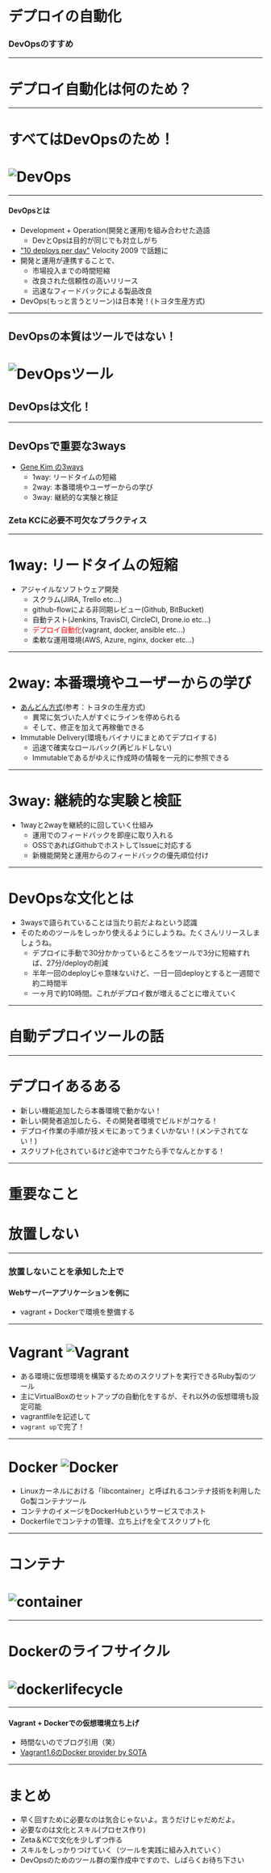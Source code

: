 <!-- $theme: gaia -->

# デプロイの自動化
### DevOpsのすすめ

----
# デプロイ自動化は何のため？

----
# すべてはDevOpsのため！
# ![DevOps](DevOps-Tools.png)

----
#### DevOpsとは
* Development + Operation(開発と運用)を組み合わせた造語
	* DevとOpsは目的が同じでも対立しがち
* ["10 deploys per day"](https://www.slideshare.net/jallspaw/10-deploys-per-day-dev-and-ops-cooperation-at-flickr)  Velocity 2009 で話題に
* 開発と運用が連携することで、
	* 市場投入までの時間短縮
	* 改良された信頼性の高いリリース
	* 迅速なフィードバックによる製品改良
* DevOps(もっと言うとリーン)は日本発！(トヨタ生産方式)

----
## DevOpsの本質はツールではない！
# ![DevOpsツール](DevOps-Tools2.jpeg)
## DevOpsは文化！
----
## DevOpsで重要な3ways
* [Gene Kim の3ways](https://blogs.technet.microsoft.com/livedevopsinjapan/2015/11/13/devops-enterprise-2015-2-dockerdevops/)
	* 1way: リードタイムの短縮
	* 2way: 本番環境やユーザーからの学び
	* 3way: 継続的な実験と検証


### Zeta KCに必要不可欠なプラクティス
----
# 1way: リードタイムの短縮
* アジャイルなソフトウェア開発
	* スクラム(JIRA, Trello etc...)
	* github-flowによる非同期レビュー(Github, BitBucket)
	* 自動テスト(Jenkins, TravisCI, CircleCI, Drone.io etc...)
	* <font color="Red">デプロイ自動化</font>(vagrant, docker, ansible etc...)
	*  柔軟な運用環境(AWS, Azure, nginx, docker etc...)

----
# 2way: 本番環境やユーザーからの学び
* [あんどん方式](http://d.hatena.ne.jp/humitake+hiseikikeizai/20121015/1350311193)(参考：トヨタの生産方式)
	* 異常に気づいた人がすぐにラインを停められる
	* そして、修正を加えて再稼働できる
* Immutable Delivery(環境もバイナリにまとめてデプロイする)
	* 迅速で確実なロールバック(再ビルドしない)
	* Immutableであるがゆえに作成時の情報を一元的に参照できる
	

----
# 3way: 継続的な実験と検証
* 1wayと2wayを継続的に回していく仕組み
	* 運用でのフィードバックを即座に取り入れる
	* OSSであればGithubでホストしてIssueに対応する
	* 新機能開発と運用からのフィードバックの優先順位付け
----
# DevOpsな文化とは
* 3waysで語られていることは当たり前だよねという認識
* そのためのツールをしっかり使えるようにしようね。たくさんリリースしましょうね。
	* デプロイに手動で30分かかっているところをツールで3分に短縮すれば、27分/deployの削減
	* 半年一回のdeployじゃ意味ないけど、一日一回deployとすると一週間で約二時間半
	* 一ヶ月で約10時間。これがデプロイ数が増えるごとに増えていく
----
# 自動デプロイツールの話

----
# デプロイあるある
* 新しい機能追加したら本番環境で動かない！
* 新しい開発者追加したら、その開発者環境でビルドがコケる！
* デプロイ作業の手順が技メモにあってうまくいかない！(メンテされてない！)
* スクリプト化されているけど途中でコケたら手でなんとかする！

----
# 重要なこと
# 放置しない

----
### 放置しないことを承知した上で
#### Webサーバーアプリケーションを例に
* vagrant + Dockerで環境を整備する

----
# Vagrant  ![Vagrant](Vagrant.png)
* ある環境に仮想環境を構築するためのスクリプトを実行できるRuby製のツール
* 主にVirtualBoxのセットアップの自動化をするが、それ以外の仮想環境も設定可能
* vagrantfileを記述して
* `vagrant up`で完了！
----
# Docker ![Docker](docker.png)
* Linuxカーネルにおける「libcontainer」と呼ばれるコンテナ技術を利用したGo製コンテナツール
* コンテナのイメージをDockerHubというサービスでホスト
* Dockerfileでコンテナの管理、立ち上げを全てスクリプト化
----
# コンテナ
# ![container](container.jpg)

----
# Dockerのライフサイクル
# ![dockerlifecycle](dockerlife.jpg)

----
#### Vagrant + Dockerでの仮想環境立ち上げ
* 時間ないのでブログ引用（笑）
* [Vagrant1.6のDocker provider by SOTA](http://deeeet.com/writing/2014/05/08/vagrant-docker-provider/)

----
# まとめ
* 早く回すために必要なのは気合じゃないよ。言うだけじゃだめだよ。
* 必要なのは文化とスキル(プロセス作り)
* Zeta＆KCで文化を少しずつ作る
* スキルをしっかりつけていく（ツールを実践に組み入れていく）
* DevOpsのためのツール群の案作成中ですので、しばらくお待ち下さい